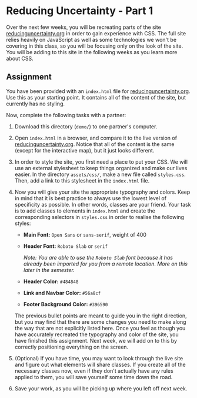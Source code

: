 # Reducing Uncertainty - Part 1

Over the next few weeks, you will be recreating parts of the site [reducinguncertainty.org](https://reducinguncertainty.org/)
in order to gain experience with CSS. The full site relies heavily on JavaScript as well as some technologies we
won't be covering in this class, so you will be focusing only on the look of the site. You will be adding to this site
in the following weeks as you learn more about CSS.

## Assignment

You have been provided with an `index.html` file for [reducinguncertainty.org](https://reducinguncertainty.org/).
Use this as your starting point. It contains all of the content of the site, but currently has no styling.

Now, complete the following tasks with a partner:

1. Download this directory (`demo/`) to one partner's computer.

2. Open `index.html` in a browser, and compare it to the live version of
   [reducinguncertainty.org](https://reducinguncertainty.org/). Notice that all of the content is the same
   (except for the interactive map), but it just looks different.

3. In order to style the site, you first need a place to put your CSS. We will use an external stylesheet to keep things
   organized and make our lives easier. In the directory `assets/css/`, make a new file called `styles.css`.
   Then, add a link to this stylesheet in the `index.html` file.
   
4. Now you will give your site the appropriate typography and colors. Keep in mind that it is best practice to always use
   the lowest level of specificity as possible. In other words, classes are your friend. Your task is to add classes
   to elements in `index.html` and create the corresponding selectors in `styles.css` in order to realise the following
   styles:
   
   * **Main Font:** `Open Sans` or `sans-serif`, weight of 400
   
   * **Header Font:** `Roboto Slab` or `serif`
   
     _Note: You are able to use the `Roboto Slab` font because it has already been imported for you from a remote
     location. More on this later in the semester._
     
   * **Header Color:** `#484848`
   
   * **Link and Navbar Color:** `#56a8cf`
   
   * **Footer Background Color:** `#396590`
   
   The previous bullet points are meant to guide you in the right direction, but you may find that there are some changes
   you need to make along the way that are not explicitly listed here. Once you feel as though you have accurately
   recreated the typography and color of the site, you have finished this assignment. Next week, we will add on to this
   by correctly positioning everything on the screen.
   
5. (Optional) If you have time, you may want to look through the live site and figure out what elements will share classes.
   If you create all of the necessary classes now, even if they don't actually have any rules applied to them, you will
   save yourself some time down the road.
   
6. Save your work, as you will be picking up where you left off next week.